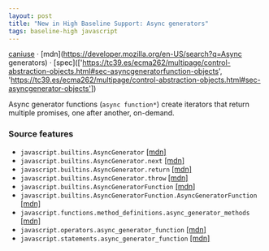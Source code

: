 ```yaml
---
layout: post
title: "New in High Baseline Support: Async generators"
tags: baseline-high javascript
---
```


[caniuse](https://caniuse.com/?search=async-generators) · [mdn](https://developer.mozilla.org/en-US/search?q=Async generators) · [spec](['https://tc39.es/ecma262/multipage/control-abstraction-objects.html#sec-asyncgeneratorfunction-objects', 'https://tc39.es/ecma262/multipage/control-abstraction-objects.html#sec-asyncgenerator-objects'])

Async generator functions (`async function*`) create iterators that return multiple promises, one after another, on-demand.

### Source features

- ``javascript.builtins.AsyncGenerator`` [[mdn]](https://developer.mozilla.org/en-US/search?q=javascript.builtins.AsyncGenerator)
- ``javascript.builtins.AsyncGenerator.next`` [[mdn]](https://developer.mozilla.org/en-US/search?q=javascript.builtins.AsyncGenerator.next)
- ``javascript.builtins.AsyncGenerator.return`` [[mdn]](https://developer.mozilla.org/en-US/search?q=javascript.builtins.AsyncGenerator.return)
- ``javascript.builtins.AsyncGenerator.throw`` [[mdn]](https://developer.mozilla.org/en-US/search?q=javascript.builtins.AsyncGenerator.throw)
- ``javascript.builtins.AsyncGeneratorFunction`` [[mdn]](https://developer.mozilla.org/en-US/search?q=javascript.builtins.AsyncGeneratorFunction)
- ``javascript.builtins.AsyncGeneratorFunction.AsyncGeneratorFunction`` [[mdn]](https://developer.mozilla.org/en-US/search?q=javascript.builtins.AsyncGeneratorFunction.AsyncGeneratorFunction)
- ``javascript.functions.method_definitions.async_generator_methods`` [[mdn]](https://developer.mozilla.org/en-US/search?q=javascript.functions.method_definitions.async_generator_methods)
- ``javascript.operators.async_generator_function`` [[mdn]](https://developer.mozilla.org/en-US/search?q=javascript.operators.async_generator_function)
- ``javascript.statements.async_generator_function`` [[mdn]](https://developer.mozilla.org/en-US/search?q=javascript.statements.async_generator_function)
